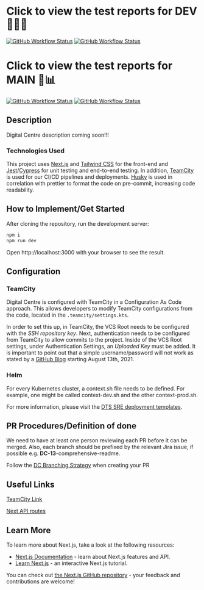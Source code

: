 # Click to view the test reports for DEV 👩‍🔬🧪

[![GitHub Workflow Status](https://img.shields.io/github/workflow/status/DTS-STN/sc-digital-centre/E2E%20Test/dev?label=E2E)](https://dts-stn.github.io/sc-digital-centre/dev/coverage/e2e-report)
[![GitHub Workflow Status](https://img.shields.io/github/workflow/status/DTS-STN/sc-digital-centre/Lint%20and%20Test/dev?label=Lint%20and%20Unit)](https://dts-stn.github.io/sc-digital-centre/dev/coverage/lcov-report)

# Click to view the test reports for MAIN 🔬📊

[![GitHub Workflow Status](https://img.shields.io/github/workflow/status/DTS-STN/sc-digital-centre/E2E%20Test/main?color=blue&label=E2E)](https://dts-stn.github.io/sc-digital-centre/main/coverage/e2e-report)
[![GitHub Workflow Status](https://img.shields.io/github/workflow/status/DTS-STN/sc-digital-centre/Lint%20and%20Test/main?color=blue&label=Lint%20and%20Unit)](https://dts-stn.github.io/sc-digital-centre/main/coverage/lcov-report)

## Description

Digital Centre description coming soon!!!

### Technologies Used

This project uses [Next.js](https://nextjs.org/) and [Tailwind CSS](https://tailwindcss.com/) for the front-end and [Jest](https://jestjs.io/)/[Cypress](https://www.cypress.io/) for unit testing and end-to-end testing. In addition, [TeamCity](https://www.jetbrains.com/teamcity/) is used for our CI/CD pipelines and deployments. [Husky](https://typicode.github.io/husky/#/) is used in correlation with prettier to format the code on pre-commit, increasing code readability.

## How to Implement/Get Started

After cloning the repository, run the development server:

```bash
npm i
npm run dev
```

Open http://localhost:3000 with your browser to see the result.

## Configuration

### TeamCity

Digital Centre is configured with TeamCity in a Configuration As Code approach. This allows developers to modify TeamCity configurations from the code, located in the `.teamcity/settings.kts`.

In order to set this up, in TeamCity, the VCS Root needs to be configured with the _SSH repository key_. Next, authentication needs to be configured from TeamCity to allow commits to the project. Inside of the VCS Root settings, under Authentication Settings, an _Uploaded Key_ must be added. It is important to point out that a simple username/password will not work as stated by a [GitHub Blog](https://github.blog/changelog/2021-08-12-git-password-authentication-is-shutting-down/) starting August 13th, 2021.

### Helm

For every Kubernetes cluster, a context.sh file needs to be defined. For example, one might be called context-dev.sh and the other context-prod.sh.

For more information, please visit the [DTS SRE deployment templates](https://github.com/DTS-STN/dts-sre-deployment-templates/tree/main/kubernetes-helm-template).

## PR Procedures/Definition of done

We need to have at least one person reviewing each PR before it can be merged. Also, each branch should be prefixed by the relevant Jira issue, if possible e.g. **DC-13**-comprehensive-readme.

Follow the [DC Branching Strategy](https://confluence.dts-stn.com/display/DD/DC+branching+strategy) when creating your PR

## Useful Links

[TeamCity Link](https://teamcity.dts-stn.com/)

[Next API routes](https://nextjs.org/docs/api-routes/introduction)

## Learn More

To learn more about Next.js, take a look at the following resources:

- [Next.js Documentation](https://nextjs.org/docs) - learn about Next.js features and API.
- [Learn Next.js](https://nextjs.org/learn) - an interactive Next.js tutorial.

You can check out [the Next.js GitHub repository](https://github.com/vercel/next.js/) - your feedback and contributions are welcome!
